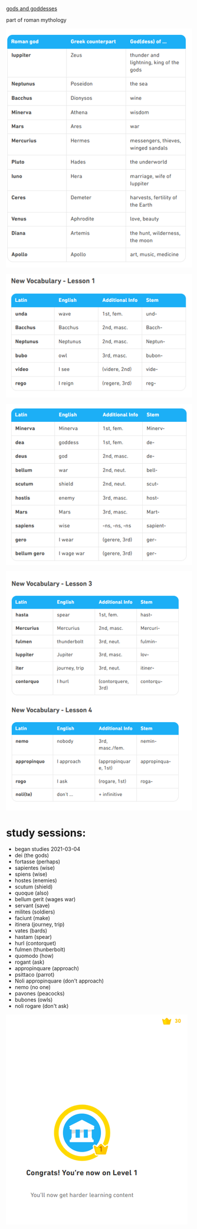 [gods and goddesses](https://github.com/EO4wellness/T-I-L/tree/main/polyglot/latin/Castle-3/Images/gods)

part of roman mythology 

![image1](https://github.com/EO4wellness/T-I-L/blob/main/polyglot/latin/Castle-3/Images/gods/Image1.png)

![image2](https://github.com/EO4wellness/T-I-L/blob/main/polyglot/latin/Castle-3/Images/gods/image2.png)

![image3](https://github.com/EO4wellness/T-I-L/blob/main/polyglot/latin/Castle-3/Images/gods/image3.png)

![image4](https://github.com/EO4wellness/T-I-L/blob/main/polyglot/latin/Castle-3/Images/gods/image4.png)

# study sessions: 
* began studies 2021-03-04
* dei (the gods)
* fortasse (perhaps)
* sapientes (wise)
* spiens (wise)
* hostes (enemies)
* scutum (shield) 
* quoque (also)
* bellum gerit (wages war)
* servant (save)
* milites (soldiers)
* faciunt (make)
* itinera (journey, trip)
* vates (bards) 
* hastam (spear)
* hurl (contorquet)
* fulmen (thunberbolt)
* quomodo (how)
* rogant (ask)
* appropinquare (approach)
* psittaco (parrot)
* Noli appropinquare (don't approach)
* nemo (no one)
* pavones (peacocks)
* bubones (owls)
* noli rogare (don't ask)

![level1-earned-2021-03-04](https://github.com/EO4wellness/T-I-L/blob/main/polyglot/latin/Castle-3/Images/gods/2021-03-04-earned-level1-new-crown-in-skill-set.png)
